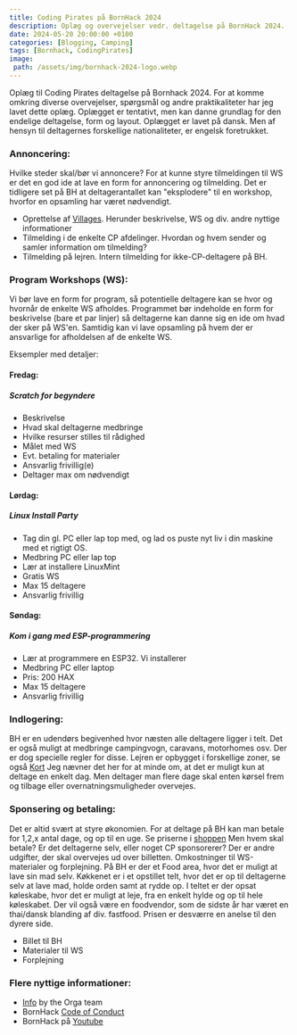 ```yaml
---
title: Coding Pirates på BornHack 2024
description: Oplæg og overvejelser vedr. deltagelse på BornHack 2024.
date: 2024-05-20 20:00:00 +0100
categories: [Blogging, Camping]
tags: [Bornhack, CodingPirates]
image:
 path: /assets/img/bornhack-2024-logo.webp
---
```


Oplæg til Coding Pirates deltagelse på Bornhack 2024. For at komme omkring diverse overvejelser, spørgsmål og andre praktikaliteter har jeg lavet dette oplæg. Oplægget er tentativt, men kan danne grundlag for den endelige deltagelse, form og layout. Oplægget er lavet på dansk. Men af hensyn til deltagernes forskellige nationaliteter, er engelsk foretrukket.

### Annoncering:
Hvilke steder skal/bør vi annoncere? For at kunne styre tilmeldingen til WS er det en god ide at lave en form for annoncering og tilmelding. Det er tidligere set på BH at deltagerantallet kan "eksplodere" til en workshop, hvorfor en opsamling har været nødvendigt. 
* Oprettelse af [Villages](https://bornhack.dk/bornhack-2024/villages/). Herunder beskrivelse, WS og div. andre nyttige informationer
* Tilmelding i de enkelte CP afdelinger. Hvordan og hvem sender og samler information om tilmelding?
* Tilmelding på lejren. Intern tilmelding for ikke-CP-deltagere på BH.

### Program Workshops (WS):
Vi bør lave en form for program, så potentielle deltagere kan se hvor og hvornår de enkelte WS afholdes. Programmet bør indeholde en form for beskrivelse (bare et par linjer) så deltagerne kan danne sig en ide om hvad der sker på WS'en. Samtidig kan vi lave opsamling på hvem der er ansvarlige for afholdelsen af de enkelte WS.

Eksempler med detaljer:
#### Fredag:
##### Scratch for begyndere
* Beskrivelse
* Hvad skal deltagerne medbringe
* Hvilke resurser stilles til rådighed
* Målet med WS
* Evt. betaling for materialer
* Ansvarlig frivillig(e)
* Deltager max om nødvendigt

#### Lørdag:
##### Linux Install Party
* Tag din gl. PC eller lap top med, og lad os puste nyt liv i din maskine med et rigtigt OS.
* Medbring PC eller lap top
* Lær at installere LinuxMint
* Gratis WS
* Max 15 deltagere
* Ansvarlig frivillig

#### Søndag:
##### Kom i gang med ESP-programmering
* Lær at programmere en ESP32. Vi installerer
* Medbring PC eller laptop
* Pris: 200 HAX
* Max 15 deltagere
* Ansvarlig frivillig

### Indlogering:
BH er en udendørs begivenhed hvor næsten alle deltagere ligger i telt. Det er også muligt at medbringe campingvogn, caravans, motorhomes osv. Der er dog specielle regler for disse. Lejren er opbygget i forskellige zoner, se også [Kort](https://bornhack.dk/bornhack-2024/info/#venue)
Jeg nævner det her for at minde om, at det er muligt kun at deltage en enkelt dag. Men deltager man flere dage skal enten kørsel frem og tilbage eller overnatningsmuligheder overvejes.

### Sponsering og betaling:
Det er altid svært at styre økonomien. For at deltage på BH kan man betale for 1,2,x antal dage, og op til en uge. Se priserne i [shoppen](https://bornhack.dk/shop/)
Men hvem skal betale? Er det deltagerne selv, eller noget CP sponsorerer?
Der er andre udgifter, der skal overvejes ud over billetten. Omkostninger til WS-materialer og forplejning. På BH er der et Food area, hvor det er muligt at lave sin mad selv. Køkkenet er i et opstillet telt, hvor det er op til deltagerne selv at lave mad, holde orden samt at rydde op. I teltet er der opsat køleskabe, hvor det er muligt at leje, fra en enkelt hylde og op til hele køleskabet. Der vil også være en foodvendor, som de sidste år har været en thai/dansk blanding af div. fastfood. Prisen er desværre en anelse til den dyrere side. 

* Billet til BH
* Materialer til WS
* Forplejning

### Flere nyttige informationer:
* [Info](https://bornhack.dk/bornhack-2024/info/) by the Orga team
* BornHack [Code of Conduct](https://bornhack.dk/conduct/)
* BornHack på [Youtube](https://www.youtube.com/@BornHack)
  
